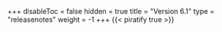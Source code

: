 +++
disableToc = false
hidden = true
title = "Version 6.1"
type = "releasenotes"
weight = -1
+++
{{< piratify true >}}
